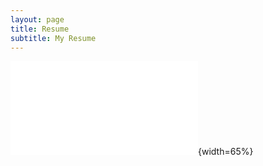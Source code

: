 ```yaml
---
layout: page
title: Resume
subtitle: My Resume 
---
```


![Image Title](./assets/image/resume1.pdf){width=65%}
